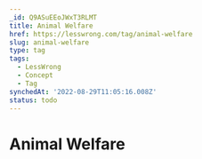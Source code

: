 ```yaml
---
_id: Q9ASuEEoJWxT3RLMT
title: Animal Welfare
href: https://lesswrong.com/tag/animal-welfare
slug: animal-welfare
type: tag
tags:
  - LessWrong
  - Concept
  - Tag
synchedAt: '2022-08-29T11:05:16.008Z'
status: todo
---
```


# Animal Welfare
